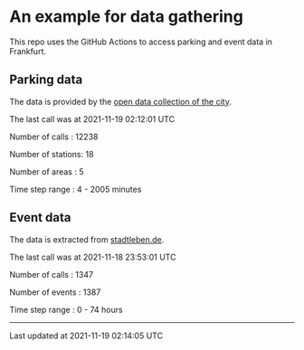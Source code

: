 # An example for data gathering

This repo uses the GitHub Actions to access parking and event data in Frankfurt.

## Parking data
The data is provided by the [open data collection of the city](https://www.offenedaten.frankfurt.de/).

The last call was at 2021-11-19 02:12:01 UTC

Number of calls   : 12238

Number of stations:    18

Number of areas   :     5

Time step range   :     4 -  2005 minutes


## Event data
The data is extracted from [stadtleben.de](https://stadtleben.de/frankfurt/).

The last call was at 2021-11-18 23:53:01 UTC

Number of calls   : 1347

Number of events  : 1387

Time step range   :    0 -   74 hours


----

Last updated at 2021-11-19 02:14:05 UTC
